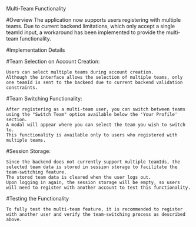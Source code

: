 Multi-Team Functionality

#Overview
The application now supports users registering with multiple teams. Due to current backend limitations, which only accept a single teamId input, a workaround has been implemented to provide the multi-team functionality.

#Implementation Details

#Team Selection on Account Creation:

    Users can select multiple teams during account creation.
    Although the interface allows the selection of multiple teams, only one teamId is sent to the backend due to current backend validation constraints.

#Team Switching Functionality:

    After registering as a multi-team user, you can switch between teams using the "Switch Team" option available below the 'Your Profile' section.
    A modal will appear where you can select the team you wish to switch to.
    This functionality is available only to users who registered with multiple teams.

#Session Storage:

    Since the backend does not currently support multiple teamIds, the selected team data is stored in session storage to facilitate the team-switching feature.
    The stored team data is cleared when the user logs out.
    Upon logging in again, the session storage will be empty, so users will need to register with another account to test this functionality.

#Testing the Functionality

    To fully test the multi-team feature, it is recommended to register with another user and verify the team-switching process as described above.
